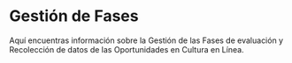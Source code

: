 # Gestión de Fases

Aquí encuentras información sobre la Gestión de las Fases de evaluación y Recolección de datos de las Oportunidades en Cultura en Línea.
